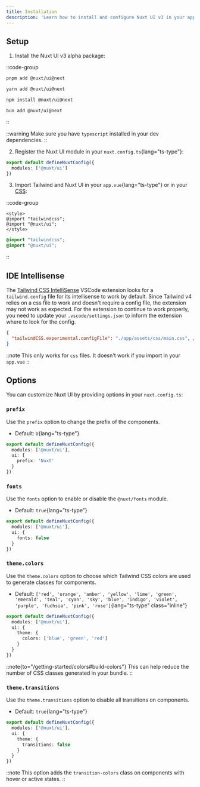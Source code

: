 ```yaml
---
title: Installation
description: 'Learn how to install and configure Nuxt UI v3 in your application.'
---
```


## Setup

1. Install the Nuxt UI v3 alpha package:

::code-group

```bash [pnpm]
pnpm add @nuxt/ui@next
```

```bash [yarn]
yarn add @nuxt/ui@next
```

```bash [npm]
npm install @nuxt/ui@next
```

```bash [bun]
bun add @nuxt/ui@next
```

::

::warning
Make sure you have `typescript` installed in your dev dependencies.
::

2. Register the Nuxt UI module in your `nuxt.config.ts`{lang="ts-type"}:

```ts [nuxt.config.ts]
export default defineNuxtConfig({
  modules: ['@nuxt/ui']
})
```

3. Import Tailwind and Nuxt UI in your `app.vue`{lang="ts-type"} or in your [CSS](https://nuxt.com/docs/getting-started/styling#the-css-property):

::code-group

```vue [app.vue]
<style>
@import "tailwindcss";
@import "@nuxt/ui";
</style>
```

```css [main.css]
@import "tailwindcss";
@import "@nuxt/ui";
```

::

## IDE Intellisense

The [Tailwind CSS IntelliSense](https://marketplace.visualstudio.com/items?itemName=bradlc.vscode-tailwindcss) VSCode extension looks for a `tailwind.config` file for its intellisense to work by default.
Since Tailwind v4 relies on a css file to work and doesn't require a config file, the extension may not work as expected.
For the extension to continue to work properly, you need to update your `.vscode/settings.json` to inform the extension where to look for the config.

```json [.vscode/settings.json]
{
  "tailwindCSS.experimental.configFile": "./app/assets/css/main.css", // Path to your css file where you're importing `tailwind` and `@nuxt/ui`
}
```

::note
This only works for `css` files. It doesn't work if you import in your `app.vue`
::


## Options

You can customize Nuxt UI by providing options in your `nuxt.config.ts`:

### `prefix`

Use the `prefix` option to change the prefix of the components.

- Default: `U`{lang="ts-type"}

```ts [nuxt.config.ts]
export default defineNuxtConfig({
  modules: ['@nuxt/ui'],
  ui: {
    prefix: 'Nuxt'
  }
})
```

### `fonts`

Use the `fonts` option to enable or disable the `@nuxt/fonts` module.

- Default: `true`{lang="ts-type"}

```ts [nuxt.config.ts]
export default defineNuxtConfig({
  modules: ['@nuxt/ui'],
  ui: {
    fonts: false
  }
})
```

### `theme.colors`

Use the `theme.colors` option to choose which Tailwind CSS colors are used to generate classes for components.

- Default: `['red', 'orange', 'amber', 'yellow', 'lime', 'green', 'emerald', 'teal', 'cyan', 'sky', 'blue', 'indigo', 'violet', 'purple', 'fuchsia', 'pink', 'rose']`{lang="ts-type" class="inline"}

```ts [nuxt.config.ts]
export default defineNuxtConfig({
  modules: ['@nuxt/ui'],
  ui: {
    theme: {
      colors: ['blue', 'green', 'red']
    }
  }
})
```

::note{to="/getting-started/colors#build-colors"}
This can help reduce the number of CSS classes generated in your bundle.
::

### `theme.transitions`

Use the `theme.transitions` option to disable all transitions on components.

- Default: `true`{lang="ts-type"}

```ts [nuxt.config.ts]
export default defineNuxtConfig({
  modules: ['@nuxt/ui'],
  ui: {
    theme: {
      transitions: false
    }
  }
})
```

::note
This option adds the `transition-colors` class on components with hover or active states.
::
